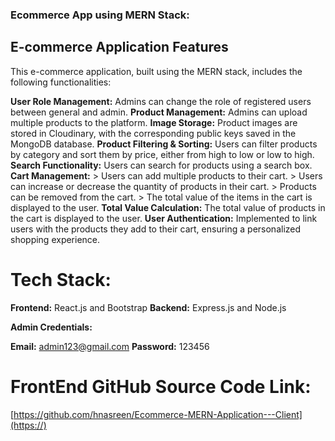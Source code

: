 ### Ecommerce App using MERN Stack:

## E-commerce Application Features

This e-commerce application, built using the MERN stack, includes the following functionalities:

**User Role Management:** Admins can change the role of registered users between general and admin.
**Product Management:** Admins can upload multiple products to the platform.
**Image Storage:** Product images are stored in Cloudinary, with the corresponding public keys saved in the MongoDB database.
**Product Filtering & Sorting:** Users can filter products by category and sort them by price, either from high to low or low to high.
**Search Functionality:** Users can search for products using a search box.
**Cart Management:** 
    > Users can add multiple products to their cart.
    > Users can increase or decrease the quantity of products in their cart.
    > Products can be removed from the cart.
    > The total value of the items in the cart is displayed to the user.
**Total Value Calculation:** The total value of products in the cart is displayed to the user.
**User Authentication:** Implemented to link users with the products they add to their cart, ensuring a personalized shopping experience.

# Tech Stack:

**Frontend:** React.js and Bootstrap
**Backend:** Express.js and Node.js



**Admin Credentials:**

**Email:** admin123@gmail.com
**Password:** 123456

# FrontEnd GitHub Source Code Link:

[https://github.com/hnasreen/Ecommerce-MERN-Application---Client](https://)

